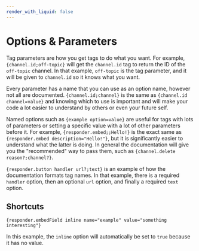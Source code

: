 ```yaml
---
render_with_liquid: false
---
```


# Options & Parameters

Tag parameters are how you get tags to do what you want. For example, `{channel.id;off-topic}` will get the `channel.id` tag to return the ID of the `off-topic` channel. In that example, `off-topic` is the tag parameter, and it will be given to `channel.id` so it knows what you want.

Every parameter has a name that you can use as an option name, however not all are documented. `{channel.id;channel}` is the same as `{channel.id channel=value}` and knowing which to use is important and will make your code a lot easier to understand by others or even your future self.

Named options such as `{example option=value}` are useful for tags with lots of parameters or setting a specific value with a lot of other parameters before it. For example, `{responder.embed;;Hello!}` is the exact same as `{responder.embed description="Hello!"}`, but it is significantly easier to understand what the latter is doing. In general the documentation will give you the "recommended" way to pass them, such as `{channel.delete reason?;channel?}`.

`{responder.button handler url?;text}` is an example of how the documentation formats tag names. In that example, there is a required `handler` option, then an optional `url` option, and finally a required `text` option.

## Shortcuts

`{responder.embedField inline name="example" value="something interesting"}`

In this example, the `inline` option will automatically be set to `true` because it has no value.

